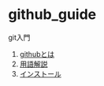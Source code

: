 # github_guide

git入門

1. [githubとは](./docs/01_welcome.md)
2. [用語解説](./docs/02_words.md)
3. [インストール](./docs/03_install.md)


